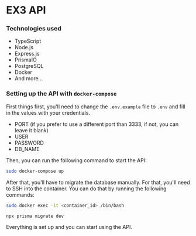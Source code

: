 # EX3 API

### Technologies used

- TypeScript
- Node.js
- Express.js
- PrismaIO
- PostgreSQL
- Docker
- And more...

### Setting up the API with `docker-compose`

First things first, you'll need to change the `.env.example` file to `.env` and fill in the values with your credentials.

- PORT (if you prefer to use a different port than 3333, if not, you can leave it blank)
- USER
- PASSWORD
- DB_NAME

Then, you can run the following command to start the API:

```bash
sudo docker-compose up
```

After that, you'll have to migrate the database manually. For that, you'll need to SSH into the container. You can do that by running the following commands:

```bash
sudo docker exec -it <container_id> /bin/bash

npx prisma migrate dev
```

Everything is set up and you can start using the API.
